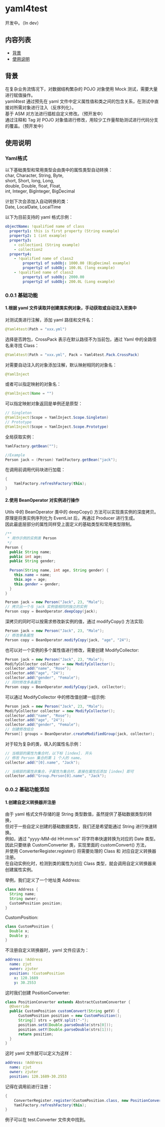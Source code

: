 # yaml4test
开发中。（In dev）
## 内容列表
- [背景](#背景)
- [使用说明](#使用说明)
## 背景
在复杂业务流情况下，对数据结构繁杂的 POJO 对象使用 Mock 测试，需要大量进行赋值操作。  
yaml4test 通过预先在 yaml 文件中定义属性值和类之间的包含关系，在测试中直接对所需对象进行注入（反序列化）。  
基于 ASM 对方法进行插桩自定义修改。（预开发中）  
通过注释和 Tag 对 POJO 对象值进行修改，用较少工作量帮助测试进行代码分支的覆盖。（预开发中）  

## 使用说明
### Yaml格式
以下基础类型和常用类型会由类中的属性类型自动转换：  
char, Character, String, Byte,  
short, Short, long, Long,   
double, Double, float, Float,  
int, Integer, BigInteger, BigDecimal  

计划下次会添加入自动转换的类：  
Date, LocalDate, LocalTime  

以下为目前支持的 yaml 格式示例：  
```yaml
objectName: !qualified name of class
  property1: this is first property (String example)
  property2: 1 (int example)
  property3: 
    - collection1 (String example)
    - collection2
  property4:
    - !qualified name of class2
        property1 of subObj: 1000.00 (BigDecimal example)
        property2 of subObj: 100.0L (long example)
    - !qualified name of class2
        property1 of subObj: 2000.00
        property2 of subObj: 200.0L (Long example)
```
### 0.0.1 基础功能
#### 1.根据 yaml 文件读取并创建类实例对象，手动获取或自动注入至类中  
对测试类进行注解，添加 yaml 路径和文件名：  
```java
@Yaml4test(Path = "xxx.yml")
```
选择是否跨包，CrossPack 表示在默认路径不为当前包，通过 Yaml 中的全路径名来寻找 Class：
```java
@Yaml4test(Path = "xxx.yml", Pack = Yaml4test.Pack.CrossPack)
```
对需要自动注入的对象添加注解，默认映射相同的对象名：
```java
@YamlInject
```
或者可以指定映射的对象名：
```java
@YamlInject(Name = "")
```
可以指定映射对象返回是单例还是原型：
```java
// Singleton
@YamlInject(Scope = YamlInject.Scope.Singleton)
// Prototype
@YamlInject(Scope = YamlInject.Scope.Prototype)
```
全局获取实例：
```java
YamlFactory.getBean("");

//Example
Person jack = (Person) YamlFactory.getBean("jack");
```
在调用前调用代码块进行加载：
```java
{
    YamlFactory.refreshFactory(this);
}
```

#### 2.使用 BeanOperator 对实例进行操作  
Utils 中的 BeanOperator 类中的 deepCopy() 方法可以实现类实例的深度拷贝。  
原理是将类实例序列化为 EventList 后，再通过 Producer 进行生成。  
因此最底层部分的属性同样受上面定义的基础类型和常用类型限制。
```java
/**
 * 用作示例的实例类 Person
 */
Person {
  public String name;
  public int age;
  public String gender;
  
  Person(String name, int age, String gender) {
    this.name = name;
    this.age = age;
    this.gender = gender;
  }
}
```
```java
Person jack = new Person("Jack", 23, "Male");
// 拷贝出一个与 jack 实例值相同的独立的实例
Person copy = BeanOperator.deepCopy(jack);
```
   
深拷贝的同时可以按需求修改新实例的值，通过 modifyCopy() 方法实现:  
```java
Person jack = new Person("Jack", 23, "Male");
// 修改单条属性
Person copy = BeanOperator.modifyCopy(jack, "age", "24");
```
也可以对一个实例的多个属性值进行修改，需要创建 ModifyCollector:  
```java
Person jack = new Person("Jack", 23, "Male");
ModifyCollector collector = new ModifyCollector();
collector.add("name", "Rose");
collector.add("age", "24");
collector.add("gender", "Female");
// 同时修改多条属性
Person copy = BeanOperator.modifyCopy(jack, collector);
```
可以通过 ModifyCollector 中的修改值创建一组示例:  
```java
Person jack = new Person("Jack", 23, "Male");
ModifyCollector collector = new ModifyCollector();
collector.add("name", "Rose");
collector.add("age", "24");
collector.add("gender", "Female");
// 创建修改组合
Person[] groups = BeanOperator.createModifiedGroup(jack, collector);
```
对于较为复杂的类，填入的属性名示例：
```java
// 当根部的属性为集合时，以下标 [index]. 开头
// 修改 Person 集合的第 1 个人的 name。
collector.add("[0].name", "Jack");

// 当根部的属性非集合，子属性为集合时，直接在属性后添加 [index] 即可
collector.add("Group.Person[0].name", "Jack");
```
### 0.0.2 基础功能添加
#### 1.创建自定义转换器并注册
由于 yaml 格式文件存储的是 String 类型数值，虽然提供了基础数据类型的转换，  
但对于一些自定义创建的基础数据类型，我们还是希望能通过 String 进行快速转换。  
例如，通过 "yyyy-MM-dd HH:mm:ss" 将字符串快速转换为对应的 Date 类型。  
因此只要继承 CustomConverter 类，实现里面的 customConvert() 方法，  
并使用 ConverterRegister.register() 将需要处理的 Class 和 对应自定义转换器注册。  
在自动实例化时，检测到类的属性为对应 Class 类型，就会调用自定义转换器来创建属性实例。  
  
举例，我们定义了一个地址类 Address:
```java
class Address {
  String name;
  String owner;
  CustomPosition position;
}
```  
CustomPosition:
```java
class CustomPosition {
  Double x;
  Double y;
}
```
不注册自定义转换器时，yaml 文件应该为：
```yaml
address: !Address
  name: zjut
  owner: zjuter
  position: !CustomPosition
    x: 120.1689
    y: 30.2553
```
这时我们创建 PositionConverter:
```java
class PositionConverter extends AbstractCustomConverter {
  @Override
  public CustomPosition customConvert(String getV) {
      CustomPosition position = new CustomPosition();
      String[] strs = getV.split("-");
      position.setX(Double.parseDouble(strs[0]));
      position.setY(Double.parseDouble(strs[1]));
      return position;
  }
}
```
这时 yaml 文件就可以定义为这样：
```yaml
address: !Address
  name: zjut
  owner: zjuter
  position: 120.1689-30.2553
```
记得在调用前进行注册：
```java
{
    ConverterRegister.register(CustomPosition.class, new PositionConverter());
    YamlFactory.refreshFactory(this);
}
```
例子可以在 test.Converter 文件夹中找到。